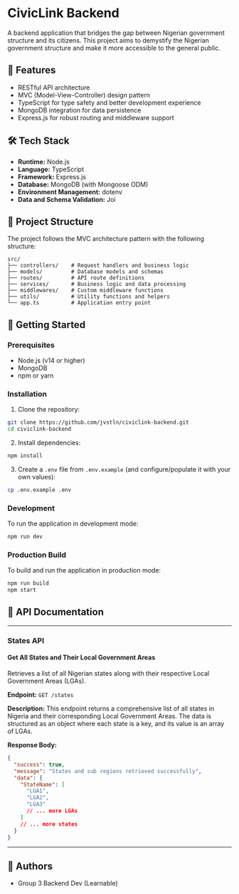 # CivicLink Backend

A backend application that bridges the gap between Nigerian government structure and its citizens. This project aims to demystify the Nigerian government structure and make it more accessible to the general public.

## 🚀 Features

- RESTful API architecture
- MVC (Model-View-Controller) design pattern
- TypeScript for type safety and better development experience
- MongoDB integration for data persistence
- Express.js for robust routing and middleware support

## 🛠️ Tech Stack

- **Runtime:** Node.js
- **Language:** TypeScript
- **Framework:** Express.js
- **Database:** MongoDB (with Mongoose ODM)
- **Environment Management:** dotenv
- **Data and Schema Validation:** Joi

## 📁 Project Structure

The project follows the MVC architecture pattern with the following structure:

```
src/
├── controllers/    # Request handlers and business logic
├── models/         # Database models and schemas
├── routes/         # API route definitions
├── services/       # Business logic and data processing
├── middlewares/    # Custom middleware functions
├── utils/          # Utility functions and helpers
└── app.ts          # Application entry point
```

## 🚀 Getting Started

### Prerequisites

- Node.js (v14 or higher)
- MongoDB
- npm or yarn

### Installation

1. Clone the repository:

```bash
git clone https://github.com/jvstln/civiclink-backend.git
cd civiclink-backend
```

2. Install dependencies:

```bash
npm install
```

3. Create a `.env` file from `.env.example` (and configure/populate it with your own values):

```bash
cp .env.example .env
```

### Development

To run the application in development mode:

```bash
npm run dev
```

### Production Build

To build and run the application in production mode:

```bash
npm run build
npm start
```

## 📝 API Documentation

---

### States API

#### Get All States and Their Local Government Areas

Retrieves a list of all Nigerian states along with their respective Local Government Areas (LGAs).

**Endpoint:** `GET /states`

**Description:**
This endpoint returns a comprehensive list of all states in Nigeria and their corresponding Local Government Areas. The data is structured as an object where each state is a key, and its value is an array of LGAs.

**Response Body:**

```json
{
  "success": true,
  "message": "States and sub regions retrieved successfully",
  "data": {
    "StateName": [
      "LGA1",
      "LGA2",
      "LGA3"
      // ... more LGAs
    ]
    // ... more states
  }
}
```

---

## 👥 Authors

- Group 3 Backend Dev (Learnable)
